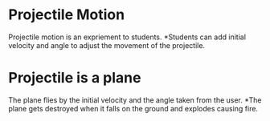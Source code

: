 # Projectile Motion

Projectile motion is an expriement to students.
*Students can add initial velocity and angle to adjust the movement of the projectile.

# Projectile is a plane 
The plane flies by the initial velocity and the angle taken from the user.
*The plane gets destroyed when it falls on the ground and explodes causing fire. 
